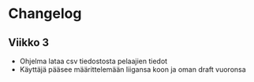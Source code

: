 # Changelog

## Viikko 3
- Ohjelma lataa csv tiedostosta pelaajien tiedot
- Käyttäjä pääsee määrittelemään liigansa koon ja oman draft vuoronsa

